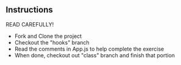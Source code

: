 ## Instructions

READ CAREFULLY!

- Fork and Clone the project
- Checkout the "hooks" branch
- Read the comments in App.js to help complete the exercise
- When done, checkout out "class" branch and finish that portion
